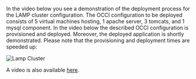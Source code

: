 In the video below you see a demonstration of the deployment process for the LAMP cluster configuration.
The OCCI configuration to be deployed consists of 5 virtual machines hosting, 1 apache server, 3 tomcats, and 1 mysql component.
In the video below the described OCCI configuration is provisioned and deployed. Moreover, the deployed application is shortly demonstrated.
Please note that the provisioning and deployment times are speeded up:

![Lamp Cluster](LAMP-Stack-Deployment.gif)

A video is also available [here](https://github.com/occiware/MoDMaCAO/raw/master/videos/LAMP-Stack/LAMP-Stack-Deployment.mp4).
